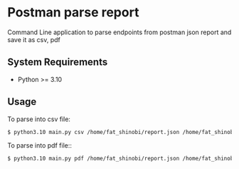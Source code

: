 # Postman parse report
Command Line application to parse endpoints from postman json report and save it as csv, pdf

## System Requirements
  * Python >= 3.10

## Usage
To parse into csv file:
```bash
$ python3.10 main.py csv /home/fat_shinobi/report.json /home/fat_shinobi/api_result.csv
```

To parse into pdf file::
```bash
$ python3.10 main.py pdf /home/fat_shinobi/report.json /home/fat_shinobi/api_result.pdf
```
